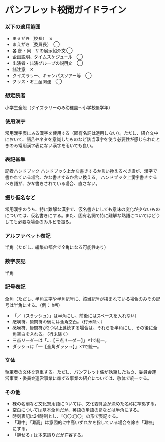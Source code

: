 # パンフレット校閲ガイドライン

### 以下の適用範囲
- まえがき（校長）　✕
- まえがき（委員長）　◯
- 各 部・同・サの展示紹介文    ◯
- 企画説明、タイムスケジュール　◯
- 出演者・出演グループの説明文　◯
- 諸注意　✕
- クイズラリー、キャンパスツアー等　◯
- グッズ・お土産関連　◯

### 想定読者
小学生全般（クイズラリーのみ幼稚園～小学校低学年）

### 使用漢字
常用漢字表にある漢字を使用する（固有名詞は適用しない）。ただし、紹介文中において、語呂やネタを意識したものなど該当漢字を使う必要性が感じられたときのみ常用漢字表にない漢字を用いても良い。

### 表記基準
記者ハンドブック
ハンドブック上かな書きするか言い換えるべき語が、漢字で書かれている場合、かな書きするか言い換える。
ハンドブック上漢字書きするべき語が、かな書きされている場合、直さない。

### 振り仮名など
常用漢字のうち、特に難解な漢字で、仮名書きにしても意味の変化が少ないものについては、仮名書きにする。また、固有名詞で特に難解な熟語についてはどうしても必要な場合のみルビを振る。

### アルファベット表記
半角（ただし、編集の都合で全角になる可能性あり）

### 数字表記
半角

### 記号表記
全角（ただし、半角文字や半角記号に、該当記号が挟まれている場合のみその記号は半角にする。（例： h#i）
- 「／（スラッシュ）」は半角にし、前後にはスペースを入れない）
- 感嘆符、疑問符の後には全角空白。（行末除く）
- 感嘆符、疑問符が2つ以上連続する場合は、それらを半角にし、その後に全角空白を入れる。（行末除く）
- 三点リーダーは「…【三点リーダー】」×1で統一。
- ダッシュは「―【全角ダッシュ】」×1で統一。

### 文体
執筆者の文体を尊重する。ただし、パンフレット係が執筆したもの、委員会運営事業・委員会運営事業に準ずる事業の紹介については、敬体で統一する。

### その他

- 棟の名前など文化祭用語については、文化委員会が決めた名称に準拠する。
- 空白については基本全角だが、英語の単語の間などは半角にする。
- 時刻表記は24時制とし、「〇〇:〇〇」の形で表記する。
- 「灘中」「灘高」は意図的に中高いずれかを指している場合を除き「灘校」にする。
- 「魅せる」は本来誤りだが許容する。